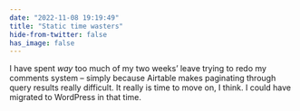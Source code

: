 ```yaml
---
date: "2022-11-08 19:19:49"
title: "Static time wasters"
hide-from-twitter: false
has_image: false
---
```


I have spent _way_ too much of my two weeks’ leave trying to redo my comments system – simply because Airtable makes paginating through query results really difficult. It really is time to move on, I think. I could have migrated to WordPress in that time.
